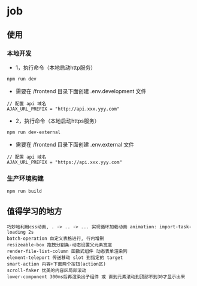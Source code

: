 job
===

## 使用

### 本地开发

- 1，执行命令（本地启动http服务）

```bash
npm run dev
```

- 需要在 /frontend 目录下面创建 .env.development 文件

```
// 配置 api 域名
AJAX_URL_PREFIX = "http://api.xxx.yyy.com"
```

- 2，执行命令（本地启动https服务）

```bash
npm run dev-external
```

- 需要在 /frontend 目录下面创建 .env.external 文件

```
// 配置 api 域名
AJAX_URL_PREFIX = "https://api.xxx.yyy.com"
```

### 生产环境构建

```bash
npm run build
```

## 值得学习的地方

```
巧妙地利用css动画, . -> .. -> ... 实现循环加载动画 animation: import-task-loading 2s
batch-operation 自定义表格进行, 行内增删
resizeable-box 拖拽分割条-动态设置父元素宽度
render-file-list-column 函数式组件 动态表单渲染列
element-teleport 传送移动 slot 到指定的 target
smart-action 内容+下面两个按钮(action区)
scroll-faker 优美的内容区局部滚动
lower-component 300ms后再渲染出子组件 或 直到元素滚动到顶部不到30才显示出来
```
